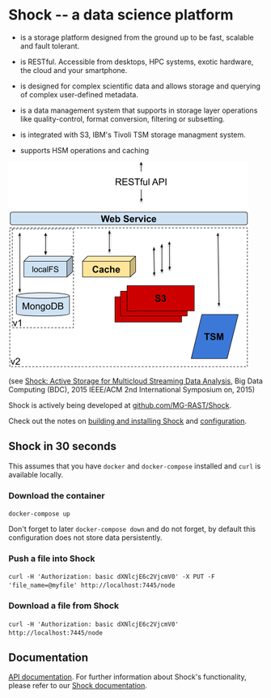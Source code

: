 
# Shock -- a data science platform

-  is a storage platform designed from the ground up to be fast, scalable and fault tolerant.

- is RESTful. Accessible from desktops, HPC systems, exotic hardware, the cloud and your smartphone.

- is designed for complex scientific data and allows storage and querying of complex user-defined metadata.   

- is a data management system that supports in storage layer operations like quality-control, format conversion, filtering or subsetting.

- is integrated with S3, IBM's Tivoli TSM storage managment system.

- supports HSM operations and caching

![Overview of Shock v2](./Images/shock_v2_overview2.png "Overview of Shock v2")


(see [Shock: Active Storage for Multicloud Streaming Data Analysis](http://ieeexplore.ieee.org/abstract/document/7406331/), Big Data Computing (BDC), 2015 IEEE/ACM 2nd International Symposium on, 2015)


Shock is actively being developed at [github.com/MG-RAST/Shock](https://github.com/MG-RAST/Shock).

Check out the notes  on [building and installing Shock](./building.md) and [configuration](./configuration.md).


## Shock in 30 seconds
This assumes that you have `docker` and `docker-compose` installed and `curl` is available locally.

### Download the container
`docker-compose up`

Don't forget to later `docker-compose down` and do not forget, by default this configuration does not store data persistently.

### Push a file into Shock
`curl -H 'Authorization: basic dXNlcjE6c2VjcmV0' -X PUT -F 'file_name=@myfile' http://localhost:7445/node`


### Download a file from Shock

`curl -H 'Authorization: basic dXNlcjE6c2VjcmV0' http://localhost:7445/node`

Documentation
-------------
[API documentation](./API/README.md).
For further information about Shock's functionality, please refer to our [Shock documentation](https://github.com/MG-RAST/Shock/docs/).

